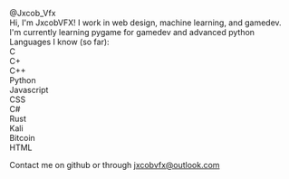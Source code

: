 @Jxcob_Vfx  
Hi, I'm JxcobVFX! I work in web design, machine learning, and gamedev.  
I'm currently learning pygame for gamedev and advanced python  
Languages I know (so far):  
C  
C+  
C++  
Python  
Javascript  
CSS  
C#  
Rust  
Kali  
Bitcoin  
HTML  

Contact me on github or through jxcobvfx@outlook.com
